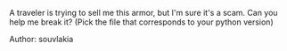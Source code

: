 A traveler is trying to sell me this armor, but I'm sure it's a scam. Can you help me break it?
(Pick the file that corresponds to your python version)

Author: souvlakia
